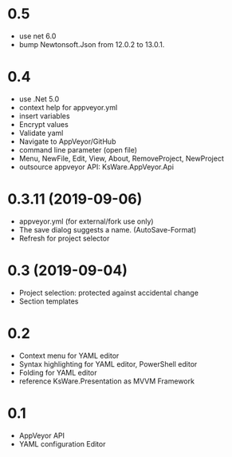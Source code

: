# 0.5
- use net 6.0
- bump Newtonsoft.Json from 12.0.2 to 13.0.1.
# 0.4
- use .Net 5.0
- context help for appveyor.yml
- insert variables
- Encrypt values
- Validate yaml
- Navigate to AppVeyor/GitHub
- command line parameter (open file)
- Menu, NewFile, Edit, View, About, RemoveProject, NewProject
- outsource appveyor API: KsWare.AppVeyor.Api

# 0.3.11  (2019-09-06)
- appveyor.yml (for external/fork use only)
- The save dialog suggests a name. (AutoSave-Format)
- Refresh for project selector

# 0.3 (2019-09-04)
- Project selection: protected against accidental change
- Section templates
# 0.2
- Context menu for YAML editor
- Syntax highlighting for YAML editor, PowerShell editor
- Folding for YAML editor
- reference KsWare.Presentation as MVVM Framework
# 0.1
- AppVeyor API
- YAML configuration Editor

